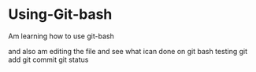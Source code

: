 # Using-Git-bash
Am learning how to use git-bash 

and also am editing the file and see what ican done on git bash
testing 
git add
git commit 
git status
